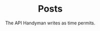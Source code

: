 ---
title: Posts
subtitle: The API Handyman writes as time permits.
layout: category
menu: true
sort: 1
---